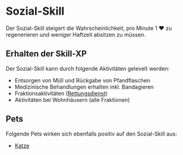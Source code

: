 # Sozial-Skill 

Der Sozial-Skill steigert die Wahrscheinlichkeit, pro Minute 1 ❤️ zu regenerieren und weniger Haftzeit absitzen zu müssen.

## Erhalten der Skill-XP
Der Sozial-Skill kann durch folgende Aktivitäten gelevelt werden:

* Entsorgen von Müll und Rückgabe von Pfandflaschen
* Medizinische Behandlungen erhalten inkl. Bandagieren
* Fraktionsaktivitäten ([Rettungsdienst](../../pages/fraktionen/rettungsdienst.md))
* Aktivitäten bei Wohnhäusern (alle Fraktionen)

## Pets

Folgende Pets wirken sich ebenfalls positiv auf den Sozial-Skill aus:

* [Katze](../../pages/pets/katze.md)


